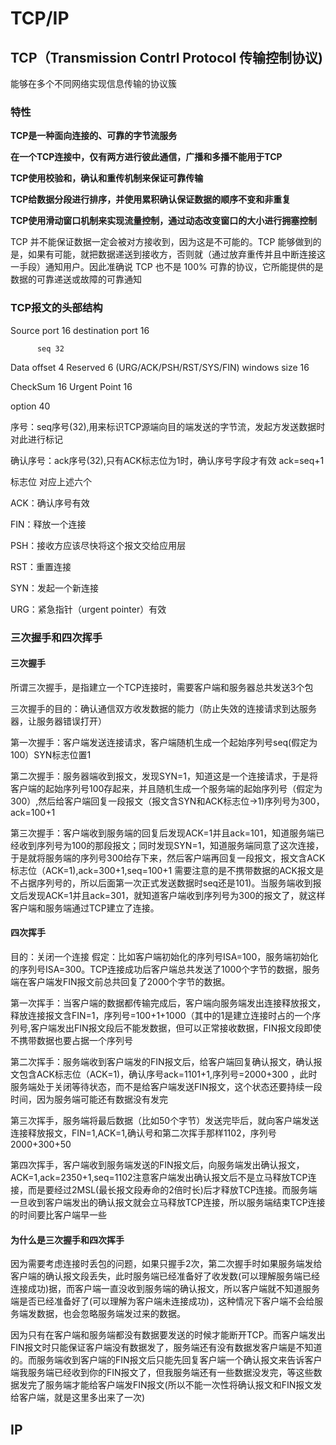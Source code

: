 # TCP/IP

## TCP（Transmission Contrl Protocol 传输控制协议)
能够在多个不同网络实现信息传输的协议簇

### 特性

<strong>TCP是一种面向连接的、可靠的字节流服务</strong>

<strong>在一个TCP连接中，仅有两方进行彼此通信，广播和多播不能用于TCP</strong>

<strong>TCP使用校验和，确认和重传机制来保证可靠传输</strong>

<strong>TCP给数据分段进行排序，并使用累积确认保证数据的顺序不变和非重复</strong>

<strong>TCP使用滑动窗口机制来实现流量控制，通过动态改变窗口的大小进行拥塞控制</strong>

TCP 并不能保证数据一定会被对方接收到，因为这是不可能的。TCP 能够做到的是，如果有可能，就把数据递送到接收方，否则就（通过放弃重传并且中断连接这一手段）通知用户。因此准确说 TCP 也不是 100% 可靠的协议，它所能提供的是数据的可靠递送或故障的可靠通知

### TCP报文的头部结构
Source port 16   destination port 16

          seq 32
          
Data offset 4  Reserved 6  (URG/ACK/PSH/RST/SYS/FIN) windows size 16

CheckSum 16      Urgent Point 16

option 40


序号：seq序号(32),用来标识TCP源端向目的端发送的字节流，发起方发送数据时对此进行标记

确认序号：ack序号(32),只有ACK标志位为1时，确认序号字段才有效 ack=seq+1

标志位 对应上述六个

ACK：确认序号有效

FIN：释放一个连接

PSH：接收方应该尽快将这个报文交给应用层

RST：重置连接

SYN：发起一个新连接

URG：紧急指针（urgent pointer）有效



### 三次握手和四次挥手

#### 三次握手
所谓三次握手，是指建立一个TCP连接时，需要客户端和服务器总共发送3个包

三次握手的目的：确认通信双方收发数据的能力（防止失效的连接请求到达服务器，让服务器错误打开）

第一次握手：客户端发送连接请求，客户端随机生成一个起始序列号seq(假定为100）SYN标志位置1

第二次握手：服务器端收到报文，发现SYN=1，知道这是一个连接请求，于是将客户端的起始序列号100存起来，并且随机生成一个服务端的起始序列号（假定为300）,然后给客户端回复一段报文（报文含SYN和ACK标志位->1)序列号为300，ack=100+1

第三次握手：客户端收到服务端的回复后发现ACK=1并且ack=101，知道服务端已经收到序列号为100的那段报文；同时发现SYN=1，知道服务端同意了这次连接，于是就将服务端的序列号300给存下来，然后客户端再回复一段报文，报文含ACK标志位（ACK=1),ack=300+1,seq=100+1
需要注意的是不携带数据的ACK报文是不占据序列号的，所以后面第一次正式发送数据时seq还是101)。当服务端收到报文后发现ACK=1并且ack=301，就知道客户端收到序列号为300的报文了，就这样客户端和服务端通过TCP建立了连接。

#### 四次挥手
目的：关闭一个连接
假定：比如客户端初始化的序列号ISA=100，服务端初始化的序列号ISA=300。TCP连接成功后客户端总共发送了1000个字节的数据，服务端在客户端发FIN报文前总共回复了2000个字节的数据。

第一次挥手：当客户端的数据都传输完成后，客户端向服务端发出连接释放报文，释放连接报文含FIN=1，序列号=100+1+1000（其中的1是建立连接时占的一个序列号,客户端发出FIN报文段后不能发数据，但可以正常接收数据，FIN报文段即使不携带数据也要占据一个序列号

第二次挥手：服务端收到客户端发的FIN报文后，给客户端回复确认报文，确认报文包含ACK标志位（ACK=1)，确认序号ack=1101+1,序列号=2000+300
，此时服务端处于关闭等待状态，而不是给客户端发送FIN报文，这个状态还要持续一段时间，因为服务端可能还有数据没有发完

第三次挥手，服务端将最后数据（比如50个字节）发送完毕后，就向客户端发送连接释放报文，FIN=1,ACK=1,确认号和第二次挥手那样1102，序列号2000+300+50

第四次挥手，客户端收到服务端发送的FIN报文后，向服务端发出确认报文，ACK=1,ack=2350+1,seq=1102注意客户端发出确认报文后不是立马释放TCP连接，而是要经过2MSL(最长报文段寿命的2倍时长)后才释放TCP连接。而服务端一旦收到客户端发出的确认报文就会立马释放TCP连接，所以服务端结束TCP连接的时间要比客户端早一些


#### 为什么是三次握手和四次挥手

因为需要考虑连接时丢包的问题，如果只握手2次，第二次握手时如果服务端发给客户端的确认报文段丢失，此时服务端已经准备好了收发数(可以理解服务端已经连接成功)据，而客户端一直没收到服务端的确认报文，所以客户端就不知道服务端是否已经准备好了(可以理解为客户端未连接成功)，这种情况下客户端不会给服务端发数据，也会忽略服务端发过来的数据。

因为只有在客户端和服务端都没有数据要发送的时候才能断开TCP。而客户端发出FIN报文时只能保证客户端没有数据发了，服务端还有没有数据发客户端是不知道的。而服务端收到客户端的FIN报文后只能先回复客户端一个确认报文来告诉客户端我服务端已经收到你的FIN报文了，但我服务端还有一些数据没发完，等这些数据发完了服务端才能给客户端发FIN报文(所以不能一次性将确认报文和FIN报文发给客户端，就是这里多出来了一次)








## IP
